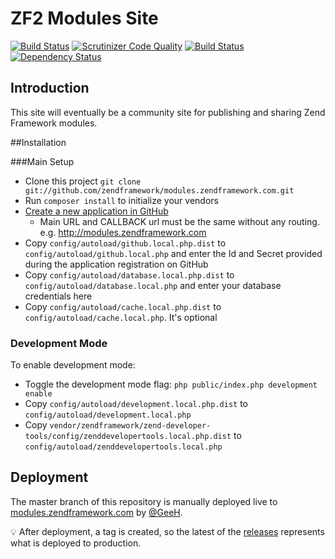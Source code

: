 # ZF2 Modules Site 

[![Build Status](https://travis-ci.org/zendframework/modules.zendframework.com.svg?branch=master)](https://travis-ci.org/zendframework/modules.zendframework.com) 
[![Scrutinizer Code Quality](https://scrutinizer-ci.com/g/zendframework/modules.zendframework.com/badges/quality-score.png?b=master)](https://scrutinizer-ci.com/g/zendframework/modules.zendframework.com/?branch=master)
[![Build Status](https://scrutinizer-ci.com/g/zendframework/modules.zendframework.com/badges/build.png?b=master)](https://scrutinizer-ci.com/g/zendframework/modules.zendframework.com/build-status/master)
[![Dependency Status](https://www.versioneye.com/user/projects/54885d5a746eb514b0000279/badge.svg?style=flat)](https://www.versioneye.com/user/projects/54885d5a746eb514b0000279) 

## Introduction

This site will eventually be a community site for publishing and sharing Zend Framework modules.

##Installation

###Main Setup

 * Clone this project `git clone git://github.com/zendframework/modules.zendframework.com.git`
 * Run `composer install` to initialize your vendors
 * [Create a new application in GitHub](https://github.com/settings/applications/new)
    * Main URL and CALLBACK url must be the same without any routing. e.g. http://modules.zendframework.com
 * Copy `config/autoload/github.local.php.dist` to `config/autoload/github.local.php` and enter the Id and Secret provided during the application registration on GitHub
 * Copy `config/autoload/database.local.php.dist` to `config/autoload/database.local.php` and enter your database credentials here
 * Copy `config/autoload/cache.local.php.dist` to `config/autoload/cache.local.php`. It's optional

### Development Mode

To enable development mode:

 * Toggle the development mode flag: `php public/index.php development enable`
 * Copy `config/autoload/development.local.php.dist` to `config/autoload/development.local.php`
 * Copy `vendor/zendframework/zend-developer-tools/config/zenddevelopertools.local.php.dist` to `config/autoload/zenddevelopertools.local.php`

## Deployment

The master branch of this repository is manually deployed live to [modules.zendframework.com](http://modules.zendframework.com/) by [@GeeH](https://github.com/GeeH).

:bulb: After deployment, a tag is created, so the latest of the [releases](https://github.com/zendframework/modules.zendframework.com/releases)
represents what is deployed to production.
